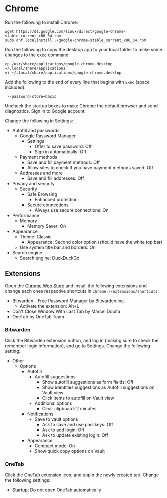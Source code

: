 # Chrome

Run the following to install Chrome:

```
wget https://dl.google.com/linux/direct/google-chrome-stable_current_x86_64.rpm
sudo dnf localinstall ./google-chrome-stable_current_x86_64.rpm
```

Run the following to copy the desktop app to your local folder to make some changes to the exec command:

```
cp /usr/share/applications/google-chrome.desktop ~/.local/share/applications
vi ~/.local/share/applications/google-chrome.desktop
```

Add the following to the end of every line that begins with `Exec` (space included):

```
 --password-store=basic
 ```

Uncheck the startup boxes to make Chrome the default browser and send diagnostics. Sign in to Google account.

Change the following in Settings:

- Autofill and passwords
  - Google Password Manager
    - Settings
      - Offer to save password: Off
      - Sign in automatically: Off
  - Payment methods
    - Save and fill payment methods: Off
    - Allow sites to check if you have payment methods saved: Off
  - Addresses and more
    - Save and fill addresses: Off
- Privacy and security
  - Security
    - Safe Browsing
      - Enhanced protection
    - Secure connections
      - Always use secure connections: On
- Performance
  - Memory
    - Memory Saver: On
- Appearance
  - Theme: Classic
    - Appearance: Second color option (should have the white top bar)
  - Use system title bar and borders: On
- Search engine
  - Search engine: DuckDuckGo

## Extensions

Open the [Chrome Web Store](https://chromewebstore.google.com/) and install the following extensions and change each ones respective shortcuts in `chrome://extensions/shortcuts`:

- Bitwarden - Free Password Manager by Bitwarden Inc.
  - Activate the extension: Alt+L
- Don't Close Window With Last Tab by Marcel Dopita
- OneTab by OneTab Team

### Bitwarden

Click the Bitwarden extension button, and log in (making sure to check the remember login information), and go to Settings. Change the following setting:

- Other
	- Options
		- Autofill
          - Autofill suggestions
            - Show autofill suggestions as form fields: Off
            - Show identities suggestions as Autofill suggestions on Vault view
            - Click items to autofill on Vault view
		  - Additional options
			- Clear clipboard: 2 minutes
        - Notifications
          - Save to vault options
            - Ask to save and use passkeys: Off
            - Ask to add login: Off
            - Ask to update existing login: Off
        - Appearance
          - Compact mode: On
          - Show quick copy options on Vault

### OneTab

Click the OneTab extension icon, and unpin the newly created tab. Change the following settings:

- Startup: Do not open OneTab automatically
